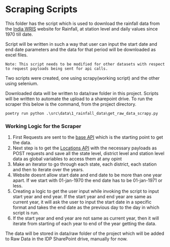 # Scraping Scripts

This folder has the script which is used to download the rainfall data from the [India WRIS](https://indiawris.gov.in/wris/#/DataDownload) website for Rainfall, at station level and daily values since 1970 till date.


Script will be written in such a way that user can input the start date and end date parameters and the data for that period will be downloaded as excel files.

    Note: This script needs to be modified for other datasets with respect to request payloads being sent for api calls.

Two scripts were created, one using scrapy(working script) and the other using selenium.

Downloaded data will be written to data/raw folder in this project. Scripts will be written to automate the upload to a sharepoint drive. To run the scraper this below is the command, from the project directory.

    poetry run python .\src\data\1_rainfall_data\get_raw_data_scrapy.py

### Working Logic for the Scraper
1. First Requests are sent to the [base API](https://wdo.indiawris.gov.in/api/comm/src/rainfall_report) which is the starting point to get the data.
2. Next step is to get the [Locations API](https://wdo.indiawris.gov.in/api/locations/allChildrenForParentChildType) with the necessary payloads as POST requests and save all the state level, district level and station level data as global variables to access them at any opint
3. Make an iterator to go through each state, each district, each station and then to iterate over the years.
4. Website doesnt allow start date and end date to be more than one year apart. If we start with 01-jan-1970 the end date has to be 01-jan-1971 or less.
5. Creating a logic to get the user input while invoking the script to input start year and end year. If the start year and end year are same as current year, it will ask the user to input the start date in a specific format and takes the end date as the previous day to the day in which script is run. 
6. If the start year and end year are not same as current year, then it will iterate from starting of each year to end of the year getting the data.

The data will be stored in data/raw folder of the project which will be added to Raw Data in the IDP SharePoint drive, manually for now.